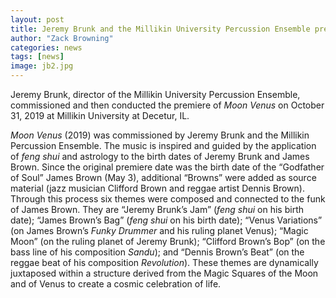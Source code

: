 ```yaml
---
layout: post
title: Jeremy Brunk and the Millikin University Percussion Ensemble premiere <i>Moon Venus</i>
author: "Zack Browning"
categories: news
tags: [news]
image: jb2.jpg
---
```

Jeremy Brunk, director of the Millikin University Percussion Ensemble, commissioned and then conducted the premiere of <i>Moon Venus</i> on October 31, 2019 at Millikin University at Decetur, IL. 

<i>Moon Venus</i> (2019) was commissioned by Jeremy Brunk and the Millikin Percussion Ensemble.   The music is inspired and guided by the application of <i>feng shui</i> and astrology to the birth dates of Jeremy Brunk and James Brown.  Since the original premiere date was the birth date of the “Godfather of Soul” James Brown (May 3), additional “Browns” were added as source material (jazz musician Clifford Brown and reggae artist Dennis Brown).  Through this process six themes were composed and connected to the funk of James Brown. They are “Jeremy Brunk’s Jam” (<i>feng shui</i> on his birth date); “James Brown’s Bag” (<i>feng shui</i> on his birth date); “Venus Variations” (on James Brown’s <i>Funky Drummer</i> and his ruling planet Venus); “Magic Moon” (on the ruling planet of Jeremy Brunk); “Clifford Brown’s Bop” (on the bass line of his composition <i>Sandu</i>); and “Dennis Brown’s Beat” (on the reggae beat of his composition <i>Revolution</i>). These themes are dynamically juxtaposed within a structure derived from the Magic Squares of the Moon and of Venus to create a cosmic celebration of life.

